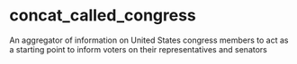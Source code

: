 # concat_called_congress
An aggregator of information on United States congress members to act as a starting point to inform voters on their representatives and senators
